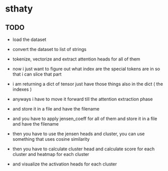 # sthaty

## TODO

- load the dataset
- convert the dataset to list of strings
- tokenize, vectorize and extract attention heads for all of them
- now i just want to figure out what index are the special tokens are in so that i can slice that part
- i am returning a dict of tensor just have those things also in the dict ( the indexes )
- anyways i have to move it forward till the attention extraction phase


- and store it in a file and have the filename
- and you have to apply jensen_coeff for all of them and store it in a file and have the filename
- then you have to use the jensen heads and cluster, you can use something that uses cosine similarity
- then you have to calculate cluster head and calculate score for each cluster and heatmap for each cluster
- and visualize the activation heads for each cluster
